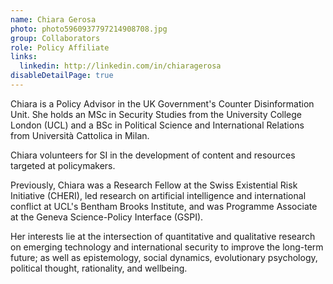 ```yaml
---
name: Chiara Gerosa
photo: photo5960937797214908708.jpg
group: Collaborators
role: Policy Affiliate
links:
  linkedin: http://linkedin.com/in/chiaragerosa
disableDetailPage: true
---
```

Chiara is a Policy Advisor in the UK Government's Counter Disinformation Unit. She holds an MSc in Security Studies from the University College London (UCL) and a BSc in Political Science and International Relations from Università Cattolica in Milan. 

Chiara volunteers for SI in the development of content and resources targeted at policymakers. 

Previously, Chiara was a Research Fellow at the Swiss Existential Risk Initiative (CHERI), led research on artificial intelligence and international conflict at UCL's Bentham Brooks Institute, and was Programme Associate at the Geneva Science-Policy Interface (GSPI). 

Her interests lie at the intersection of quantitative and qualitative research on emerging technology and international security to improve the long-term future; as well as epistemology, social dynamics, evolutionary psychology, political thought, rationality, and wellbeing.
